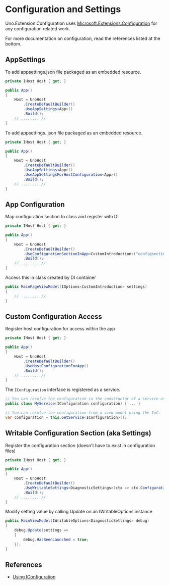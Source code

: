 # Configuration and Settings

Uno.Extension.Configuration uses [Microsoft.Extensions.Configuration](https://www.nuget.org/packages/Microsoft.Extensions.Configuration) for any configuration related work.

For more documentation on configuration, read the references listed at the bottom.

## AppSettings

To add appsettings.json file packaged as an embedded resource.

```csharp
private IHost Host { get; }

public App()
{
    Host = UnoHost
        .CreateDefaultBuilder()
        .UseAppSettings<App>()
        .Build();
    // ........ //
}
```

To add appsettings.<environment>.json file packaged as an embedded resource.

```csharp
private IHost Host { get; }

public App()
{
    Host = UnoHost
        .CreateDefaultBuilder()
        .UseAppSettings<App>()
        .UseAppSettingsForHostConfiguration<App>()
        .Build();
    // ........ //
}
```

## App Configuration 

Map configuration section to class and register with DI

```csharp
private IHost Host { get; }

public App()
{
    Host = UnoHost
        .CreateDefaultBuilder()
        .UseConfigurationSectionInApp<CustomIntroduction>("configsectionname")
        .Build();
    // ........ //
}
```

Access this in class created by DI container

```csharp
public MainPageViewModel(IOptions<CustomIntroduction> settings)
{
    // ........ //
}
```


## Custom Configuration Access

Register host configuration for access within the app

```csharp
private IHost Host { get; }

public App()
{
    Host = UnoHost
        .CreateDefaultBuilder()
        .UseHostConfigurationForApp()
        .Build();
    // ........ //
}
```

The `IConfiguration` interface is registered as a service.

```csharp
// You can resolve the configuration in the constructor of a service using the IoC.
public class MyService(IConfiguration configuration) { ... }

// You can resolve the configuration from a view model using the IoC.
var configuration = this.GetService<IConfiguration>();
```

## Writable Configuration Section (aka Settings)

Register the configuration section (doesn't have to exist in configuration files)

```csharp
private IHost Host { get; }

public App()
{
    Host = UnoHost
        .CreateDefaultBuilder()
        .UseWritableSettings<DiagnosticSettings>(ctx => ctx.Configuration.GetSection("sectionname"))
        .Build();
    // ........ //
}
```

Modify setting value by calling Update on an IWritableOptions instance

```csharp
public MainViewModel(IWritableOptions<DiagnosticSettings> debug)
{
    debug.Update(settings =>
    {
        debug.HasBeenLaunched = true;
    });
}
```

## References

- [Using IConfiguration](https://docs.microsoft.com/en-us/aspnet/core/fundamentals/configuration/?view=aspnetcore-3.1)

